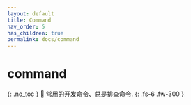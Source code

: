 ```yaml
---
layout: default
title: Command 
nav_order: 5
has_children: true
permalink: docs/command
---
```


# command
{: .no_toc }
🫠 常用的开发命令、总是排查命令.
{: .fs-6 .fw-300 }
